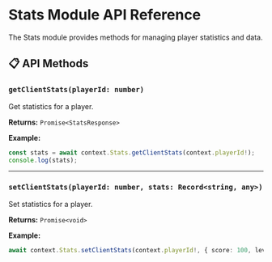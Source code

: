 # Stats Module API Reference

The Stats module provides methods for managing player statistics and data.

## 📋 API Methods

### `getClientStats(playerId: number)`
Get statistics for a player.

**Returns:** `Promise<StatsResponse>`

**Example:**
```typescript
const stats = await context.Stats.getClientStats(context.playerId!);
console.log(stats);
```

---

### `setClientStats(playerId: number, stats: Record<string, any>)`
Set statistics for a player.

**Returns:** `Promise<void>`

**Example:**
```typescript
await context.Stats.setClientStats(context.playerId!, { score: 100, level: 5 });
``` 
